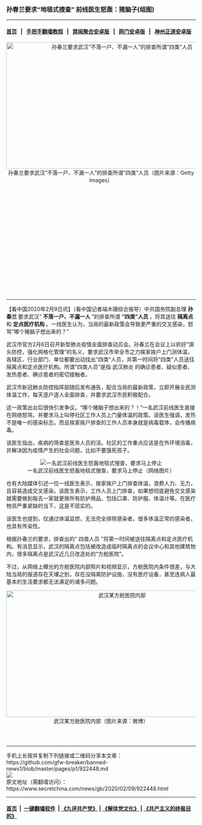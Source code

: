 ### 孙春兰要求“地毯式搜查” 前线医生怒轰：猪脑子(组图)
------------------------

#### [首页](https://github.com/gfw-breaker/banned-news1/blob/master/README.md) &nbsp;&nbsp;|&nbsp;&nbsp; [手把手翻墙教程](https://github.com/gfw-breaker/guides/wiki) &nbsp;&nbsp;|&nbsp;&nbsp; [禁闻聚合安卓版](https://github.com/gfw-breaker/bn-android) &nbsp;&nbsp;|&nbsp;&nbsp; [网门安卓版](https://github.com/oGate2/oGate) &nbsp;&nbsp;|&nbsp;&nbsp; [神州正道安卓版](https://github.com/SzzdOgate/update) 



<div class="article_right" style="fone-color:#000">
 <p style="text-align:center">
  <img alt="孙春兰要求武汉“不落一户、不漏一人”的排查所谓“四类”人员" src="https://img2.secretchina.com/pic/2018/3-21/p2125211a83323154-ss.jpg" style="height:337px; width:600px"/>
  <br>
   孙春兰要求武汉“不落一户、不漏一人”的排查所谓“四类”人员（图片来源：Getty Images）
   <span id="hideid" name="hideid" style="color:red;display:none;">
    <span href="https://www.secretchina.com">
    </span>
   </span>
  </br>
 </p>
 <div id="txt-mid1-t21-2017">
  <ins class="adsbygoogle" data-ad-client="ca-pub-1276641434651360" data-ad-slot="2451032099" style="display:inline-block;width:336px;height:280px">
  </ins>
  

---


  </div>
 </div>
 <p>
  【看中国2020年2月9日讯】（看中国记者端木珊综合报导）中共国务院副总理
  <strong>
   <span href="https://www.secretchina.com/news/gb/tag/孙春兰" target="_blank">
    孙春兰
   </span>
  </strong>
  要求武汉“
  <strong>
   不落一户、不漏一人
  </strong>
  ”的排查所谓
  <strong>
   “四类”人员
  </strong>
  ，将其送往
  <strong>
   隔离点
  </strong>
  和
  <strong>
   定点医疗机构
  </strong>
  。一线医生认为，当局的最新政策会导致更严重的交叉感染，怒骂“哪个猪脑子想出来的？”
  <span id="hideid" name="hideid" style="color:red;display:none;">
   <span href="https://www.secretchina.com">
   </span>
  </span>
 </p>
 <p>
  武汉市官方2月6日召开新型肺炎疫情全面排查动员会。孙春兰在会议上以抓好“源头防控，强化网格化管理”的名义，要求武汉市举全市之力挨家挨户上门测体温，各辖区、行业部门、单位都要出动找出“四类”人员，并第一时间将“四类”人员送往隔离点和定点医疗机构。所谓“四类人员”是指
  <span href="https://www.secretchina.com/news/gb/tag/武汉肺炎" target="_blank">
   武汉肺炎
  </span>
  的确诊患者、疑似患者、发热患者、确诊患者的密切接触者。
 </p>
 <p>
  武汉市新冠肺炎防控指挥部随后发布通告，配合当局的最新政策，立即开展全民测体温工作，每天逐户逐人全面排查，并要求武汉市民积极配合。
 </p>
 <p>
  这一政策出台后很快引发争议。“哪个猪脑子想出来的？！”一名武汉前线医生直接在网络怒骂，并要求马上叫停社区工作人员上门量体温的政策。该医生强调，发热不是唯一的感染标志。而且挨家挨户排查的工作人员本身就是病毒载体，会传播病毒。
 </p>
 <p>
  该医生指出，疾病的筛查是医务人员的活。社区的工作重点应该是在外环境消毒，并解决因为疫情产生的社会问题，比如不要饿死孩子。
 </p>
 <p style="text-align:center">
  <img alt="一名武汉前线医生怒轰地毯式搜查，要求马上停止" src="https://img3.secretchina.com/pic/2020/2-9/p2623391a93189388-ss.jpg"/>
  <br>
   一名武汉前线医生怒轰地毯式搜查，要求马上停止（网络图片）
  </br>
 </p>
 <p>
  也有大陆媒体引述一位一线医生表示，挨家挨户上门排查体温，浪费人力、无力，且容易造成交叉感染。该医生表示，工作人员上门排查，如果想彻底避免交叉感染就需要做到每去一家就更换所有防护用品，包括口罩、防护服、体温计等。在医疗物资严重紧缺的当下，这是不现实的。
 </p>
 <p>
  该医生也提到，仅通过体温监控，无法完全排除感染者，很多体温正常的感染者，也具有传染性。
 </p>
 <p>
  根据孙春兰的要求，排查出的“
  <span href="https://www.secretchina.com/news/gb/tag/四类人员" target="_blank">
   四类人员
  </span>
  ”将第一时间被送往隔离点和定点医疗机构。有消息显示，武汉的隔离点包括被改造成临时隔离点的会议中心和其他建筑物内，很多隔离点是武汉近几日改造处的“方舱医院”。
 </p>
 <p>
  不过，从网络上曝光的方舱医院内部照片和视频显示，方舱医院内条件很差，与大陆当局的报道存在天壤之别，存在没隔离防护设施，没有医疗设备，甚至连病人最基本的生活要求都无法满足的诸多问题。
 </p>
 <p style="text-align:center">
  <img alt="武汉某方舱医院内部" src="https://img3.secretchina.com/pic/2020/2-6/p2621481a913053205-ss.jpg" style="height:337px; width:600px"/>
  <br>
   武汉某方舱医院内部（图片来源：微博）
   <center>
    <div>
     <div id="txt-mid2-t22-2017" style="display: block;  max-height: 351px;  overflow: hidden;">
      <div id="SC-21xxx">
      </div>
      <ins class="adsbygoogle" data-ad-client="ca-pub-1276641434651360" data-ad-format="auto" data-ad-slot="4301710469" data-full-width-responsive="true" style="display:block">
      </ins>
     </div>
    </div>
   </center>
   <div style="padding-top:12px;">
   </div>
  </br>
 </p>
</div>

<hr/>
手机上长按并复制下列链接或二维码分享本文章：<br/>
https://github.com/gfw-breaker/banned-news1/blob/master/pages/p1/922448.md <br/>
<a href='https://github.com/gfw-breaker/banned-news1/blob/master/pages/p1/922448.md'><img src='https://github.com/gfw-breaker/banned-news1/blob/master/pages/p1/922448.md.png'/></a> <br/>
原文地址（需翻墙访问）：https://www.secretchina.com/news/gb/2020/02/09/922448.html


------------------------
#### [首页](https://github.com/gfw-breaker/banned-news1/blob/master/README.md) &nbsp;|&nbsp; [一键翻墙软件](https://github.com/gfw-breaker/nogfw/blob/master/README.md) &nbsp;| [《九评共产党》](https://github.com/gfw-breaker/9ping.md/blob/master/README.md#九评之一评共产党是什么) | [《解体党文化》](https://github.com/gfw-breaker/jtdwh.md/blob/master/README.md) | [《共产主义的终极目的》](https://github.com/gfw-breaker/gczydzjmd.md/blob/master/README.md)


<img src='http://gfw-breaker.win/banned-news/pages/p1/922448.md' width='0px' height='0px'/>